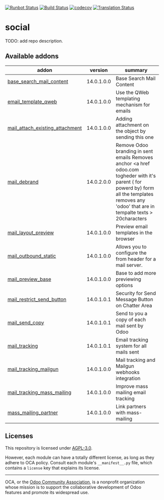 [![Runbot Status](https://runbot.odoo-community.org/runbot/badge/flat/205/14.0.svg)](https://runbot.odoo-community.org/runbot/repo/github-com-oca-social-205)
[![Build Status](https://travis-ci.com/OCA/social.svg?branch=14.0)](https://travis-ci.com/OCA/social)
[![codecov](https://codecov.io/gh/OCA/social/branch/14.0/graph/badge.svg)](https://codecov.io/gh/OCA/social)
[![Translation Status](https://translation.odoo-community.org/widgets/social-14-0/-/svg-badge.svg)](https://translation.odoo-community.org/engage/social-14-0/?utm_source=widget)

<!-- /!\ do not modify above this line -->

# social

TODO: add repo description.

<!-- /!\ do not modify below this line -->

<!-- prettier-ignore-start -->

[//]: # (addons)

Available addons
----------------
addon | version | summary
--- | --- | ---
[base_search_mail_content](base_search_mail_content/) | 14.0.1.0.0 | Base Search Mail Content
[email_template_qweb](email_template_qweb/) | 14.0.1.0.0 | Use the QWeb templating mechanism for emails
[mail_attach_existing_attachment](mail_attach_existing_attachment/) | 14.0.1.0.0 | Adding attachment on the object by sending this one
[mail_debrand](mail_debrand/) | 14.0.2.0.0 | Remove Odoo branding in sent emails Removes anchor <a href odoo.com togheder with it's parent ( for powerd by) form all the templates removes any 'odoo' that are in tempalte texts > 20characters
[mail_layout_preview](mail_layout_preview/) | 14.0.1.0.0 | Preview email templates in the browser
[mail_outbound_static](mail_outbound_static/) | 14.0.1.0.0 | Allows you to configure the from header for a mail server.
[mail_preview_base](mail_preview_base/) | 14.0.1.0.0 | Base to add more previewing options
[mail_restrict_send_button](mail_restrict_send_button/) | 14.0.1.0.1 | Security for Send Message Button on Chatter Area
[mail_send_copy](mail_send_copy/) | 14.0.1.0.1 | Send to you a copy of each mail sent by Odoo
[mail_tracking](mail_tracking/) | 14.0.1.0.1 | Email tracking system for all mails sent
[mail_tracking_mailgun](mail_tracking_mailgun/) | 14.0.1.0.0 | Mail tracking and Mailgun webhooks integration
[mail_tracking_mass_mailing](mail_tracking_mass_mailing/) | 14.0.1.0.0 | Improve mass mailing email tracking
[mass_mailing_partner](mass_mailing_partner/) | 14.0.1.0.0 | Link partners with mass-mailing

[//]: # (end addons)

<!-- prettier-ignore-end -->

## Licenses

This repository is licensed under [AGPL-3.0](LICENSE).

However, each module can have a totally different license, as long as they adhere to OCA
policy. Consult each module's `__manifest__.py` file, which contains a `license` key
that explains its license.

----

OCA, or the [Odoo Community Association](http://odoo-community.org/), is a nonprofit
organization whose mission is to support the collaborative development of Odoo features
and promote its widespread use.
